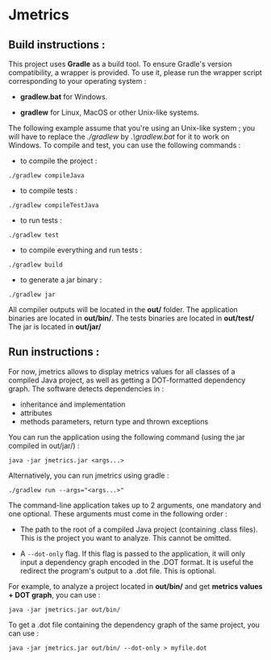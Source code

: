 # Jmetrics

## Build instructions :

This project uses **Gradle** as a build tool. To ensure Gradle's version compatibility, a wrapper 
is provided. To use it, please run the wrapper script corresponding to your operating system :

 - **gradlew.bat** for Windows.

 - **gradlew** for Linux, MacOS or other Unix-like systems.

The following example assume that you're using an Unix-like system ; you will have to replace the *./gradlew* by 
*.\gradlew.bat* for it to work on Windows. To compile and test, you can use the following commands :

- to compile the project : 

```
./gradlew compileJava
```

- to compile tests : 

```
./gradlew compileTestJava
```

- to run tests : 

```
./gradlew test
```

- to compile everything and run tests : 

```
./gradlew build
```

- to generate a jar binary : 

```
./gradlew jar
```

All compiler outputs will be located in the **out/** folder.
The application binaries are located in **out/bin/**.
The tests binaries are located in **out/test/**
The jar is located in **out/jar/**

## Run instructions :

For now, jmetrics allows to display metrics values for all classes of a compiled Java project, as well as getting a
DOT-formatted dependency graph. The software detects dependencies in :
 
- inheritance and implementation
- attributes
- methods parameters, return type and thrown exceptions
 
You can run the application using the following command (using the jar compiled in out/jar/) :

```
java -jar jmetrics.jar <args...>
```

Alternatively, you can run jmetrics using gradle :

```
./gradlew run --args="<args...>"
```

The command-line application takes up to 2 arguments, one mandatory and one optional. These arguments must come in
 the following order :

 - The path to the root of a compiled Java project (containing .class files). This is the project you want to analyze.
  This cannot be omitted.
  
 - A `--dot-only` flag. If this flag is passed to the application, it will only input a dependency graph encoded in the
 .DOT format. It is useful the redirect the program's output to a .dot file. This is optional.
 
For example, to analyze a project located in **out/bin/** and get **metrics values + DOT graph**, you can use :

```
java -jar jmetrics.jar out/bin/
```

To get a .dot file containing the dependency graph of the same project, you can use :

```
java -jar jmetrics.jar out/bin/ --dot-only > myfile.dot
```